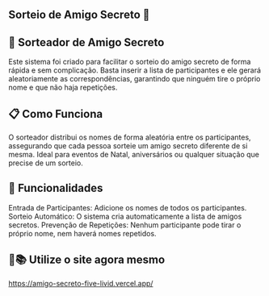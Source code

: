 Sorteio de Amigo Secreto 🎉
-------------------------------
🎁 Sorteador de Amigo Secreto
----------------------------------------------
Este sistema foi criado para facilitar o sorteio do amigo secreto de forma rápida e sem complicação. Basta inserir a lista de participantes e ele gerará aleatoriamente as correspondências, garantindo que ninguém tire o próprio nome e que não haja repetições.


📋 Como Funciona
------------------------------------------------------------------------------
O sorteador distribui os nomes de forma aleatória entre os participantes, assegurando que cada pessoa sorteie um amigo secreto diferente de si mesma. Ideal para eventos de Natal, aniversários ou qualquer situação que precise de um sorteio.

🚀 Funcionalidades
----------------------------------------------------------
Entrada de Participantes: Adicione os nomes de todos os participantes.
Sorteio Automático: O sistema cria automaticamente a lista de amigos secretos.
Prevenção de Repetições: Nenhum participante pode tirar o próprio nome, nem haverá nomes repetidos.

🤖📚 Utilize o site agora mesmo
-------------------------------------------

https://amigo-secreto-five-livid.vercel.app/


